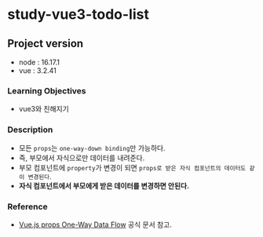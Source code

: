 # study-vue3-todo-list

## Project version

- node : 16.17.1
- vue : 3.2.41

### Learning Objectives

- vue3와 친해지기

### Description

- 모든 `props`는 `one-way-down binding`만 가능하다.
- 즉, 부모에서 자식으로만 데이터를 내려준다.
- 부모 컴포넌트에 `property`가 변경이 되면  `props로 받은 자식 컴포넌트의 데이터도 같이 변경된다`.
- **자식 컴포넌트에서 부모에게 받은 데이터를 변경하면 안된다.**

### Reference
- [Vue.js props One-Way Data Flow](https://vuejs.org/guide/components/props.html) 공식 문서 참고.
